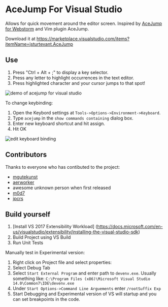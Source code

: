 # AceJump For Visual Studio

Allows for quick movement around the editor screen.  Inspired by [AceJump for Webstorm]((http://plugins.jetbrains.com/plugin/?idea&pluginId=7086)) and Vim plugin AceJump. 

Download it at https://marketplace.visualstudio.com/items?itemName=jsturtevant.AceJump

## Use
1. Press "Ctrl + Alt + ;" to display a key selector.  
2. Press any letter to highlight occurrences in the text editor.   
3. Press highlighted character and your cursor jumps to that spot!

![demo of acejump for visual studio](https://github.com/jsturtevant/ace-jump/blob/master/ace-jump-demo.gif)

To change keybinding: 

1. Open the Keybord settings at ```Tools->Options->Environment->Keyboard```.  
2. Type ```acejump``` in the ```show commands containing``` dialog box.  
3. Enter new keyboard shortcut and hit assign.
4. Hit OK

![edit keyboard binding](https://github.com/jsturtevant/ace-jump/blob/master/vs-edit-keyboard-bindings.png)

## Contributors
Thanks to everyone who has contibuted to the project:

- [mgutekunst](https://github.com/mgutekunst)
- [aerworker](https://github.com/aerworker)
- awesome unknown person when first released 
- [m0d7](https://github.com/m0d7)
- [jpcrs](https://github.com/jpcrs)

## Build yourself

1. [Install VS 2017 Extensibility Workload] (https://docs.microsoft.com/en-us/visualstudio/extensibility/installing-the-visual-studio-sdk)
2. Build Project using VS Build
3. Run Unit Tests

Manually test in Experimental version:

1. Right click on Project file and select properties:
2. Select Debug Tab
3. Select ```Start External Program``` and enter path to ```devenv.exe```.  Usually something like: ```C:\Program Files (x86)\Microsoft Visual Studio 14.0\Common7\IDE\devenv.exe```
4. Under ```Start Options->Command Line Arguements``` enter ```/rootSuffix Exp```
5. Start Debugging and Experimental version of VS will startup and you can set breakpoints in the code.
